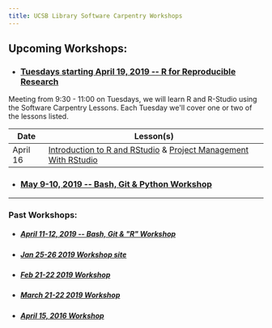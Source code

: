 ```yaml
---
title: UCSB Library Software Carpentry Workshops
---
```


## Upcoming Workshops:

  - ### [Tuesdays starting April 19, 2019 -- R for Reproducible Research](https://ucsbcarpentry.github.io/2019-spring-R-tuesdays/)
  Meeting from 9:30 - 11:00 on Tuesdays, we will learn R and R-Studio using the Software Carpentry Lessons.  Each Tuesday we'll cover one or two of the lessons listed.

| Date | Lesson(s) |
|------|--------|
| April 16 | [Introduction to R and RStudio] & [Project Management With RStudio] |

[Introduction to R and RStudio]: https://ucsbcarpentry.github.io/2019-spring-R-tuesdays/01-rstudio-intro/index.html
[Project Management With RStudio]: https://ucsbcarpentry.github.io/2019-spring-R-tuesdays/02-project-intro/index.html

  - ### [May 9-10, 2019 -- Bash, Git & Python Workshop](https://ucsbcarpentry.github.io/2019-05-09-UCSB-SW-Carpentry/)

----

### Past Workshops:
  - ##### [April 11-12, 2019 -- Bash, Git & "R" Workshop](https://ucsbcarpentry.github.io/2019-04-11-UCSB-SW-Workshop//)
  - ##### [Jan 25-26 2019 Workshop site](https://ucsbcarpentry.github.io/2019-01-25-UCSBLibrary/)
  - ##### [Feb 21-22 2019 Workshop](https://ucsbcarpentry.github.io/2019-02-21-UCSBLibrary/)
  - ##### [March 21-22 2019 Workshop](https://ucsbcarpentry.github.io/2019-03-21-UCSBLibrary/)
  - ##### [April 15, 2016 Workshop](http://remi-daigle.github.io/2016-04-15-UCSB/overview/)
